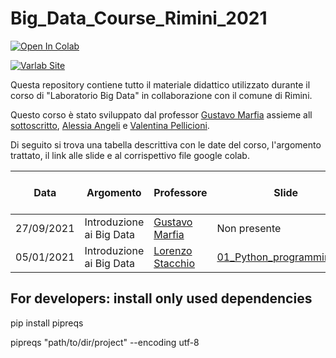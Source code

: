 # Big_Data_Course_Rimini_2021
[![Open In Colab](https://colab.research.google.com/assets/colab-badge.svg)](https://colab.research.google.com/github/googlecolab/colabtools/blob/master/notebooks/colab-github-demo.ipynb) 

[![Varlab Site](https://img.shields.io/badge/-sito%20varlab-blue?style=flat-square&logo=Google%20Chrome)](https://site.unibo.it/varlab/en) 

Questa repository contiene tutto il materiale didattico utilizzato durante il corso di "Laboratorio Big Data" in collaborazione con il comune di Rimini.

Questo corso è stato sviluppato dal professor [Gustavo Marfia](https://www.unibo.it/sitoweb/gustavo.marfia) assieme all [sottoscritto](https://www.unibo.it/sitoweb/lorenzo.stacchio2/), [Alessia Angeli](https://www.unibo.it/sitoweb/alessia.angeli2) e [Valentina Pellicioni](https://www.unibo.it/sitoweb/valentina.pellicion2).

Di seguito si trova una tabella descrittiva con le date del corso, l'argomento trattato, il link alle slide e al corrispettivo file google colab.


| Data  | Argomento | Professore | Slide | Google Colab lezione |
| ------------- | ------------- | ------------- | ------------- | ------------- | 
| 27/09/2021  | Introduzione ai Big Data | [Gustavo Marfia](https://www.unibo.it/sitoweb/gustavo.marfia) |  Non presente | Non presente |
| 05/01/2021  | Introduzione ai Big Data | [Lorenzo Stacchio](https://www.unibo.it/sitoweb/lorenzo.stacchio2) |  [01_Python_programming.pdf](Python_programming/01_Python_programming.pdf) |[![Open In Colab](https://colab.research.google.com/assets/colab-badge.svg)](https://colab.research.google.com/drive/1K_i8PpMjk3zpTLIJUlCFaEAhRrmiCW37?usp=sharing) |


## For developers: install only used dependencies

pip install pipreqs

pipreqs "path/to/dir/project"  --encoding utf-8
